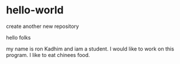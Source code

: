 # hello-world
create another new repository

hello folks

my name is ron Kadhim and iam a student. I would like to work on this program. I like to eat chinees food.
